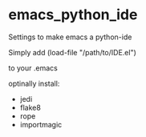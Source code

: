 # emacs_python_ide
Settings to make emacs a python-ide

Simply add 
(load-file "/path/to/IDE.el")

to your .emacs

optinally install:
- jedi
- flake8
- rope
- importmagic
